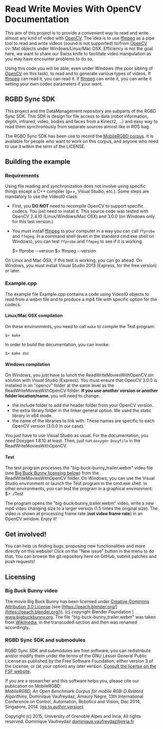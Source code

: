 # Read Write Movies With OpenCV Documentation

This aim of this project is to provide a convenient way to read and write almost any kind of video
with [OpenCV](http://opencv.org/). The idea is to use [ffmpeg](https://www.ffmpeg.org/) as a pipe tool to read and write videos (sound is not supported)
to/from [OpenCV](http://opencv.org/) cv::Mat objects under Windows/Linux/Mac OSX. Efficiency is not the goal here, we want to share
our Swiss knife to facilitate video manipulation as you may have encounter problems to do so.

Using this code you will be able, even under Windows (the poor sibling of [OpenCV](http://opencv.org/) on this task),
to read and to generate various types of videos. If [ffmpeg](https://www.ffmpeg.org/) can read it, you can read it. If 
[ffmpeg](https://www.ffmpeg.org/) can write it, you can write it setting your own codec parameters if your want.

## RGBD Sync SDK

This project and the DataManagement repository are subparts of the RGBD Sync SDK. 
This SDK is design for file access to data (robot information, depth, infrared, video, bodies and faces from a Kinect2, ...) and easy way to read them synchronously
from separate sources almost like in ROS bag. 

The RGBD Sync SDK has been use to record the [MobileRGBD corpus](http://MobileRGBD.inrialpes.fr/). It is available for people who want
to work on this corpus, and anyone who need to use it within the term of the LICENSE.

## Building the example

### Requirements

Using file reading and synchronization does not involve using specific things except a C++ compiler (g++, Visual Studio, etc.).
Some steps are mandatory to use the VideoIO class:
* First, you **DO NOT** need to recompile OpenCV to support specific codecs. You just need to install it. This source code
was tested with OpenCV 2.4.10 (Linux/Windows/Mac OSX) and 3.0.0 (on Windows only for this last version.)
* You must install [ffmpeg](https://www.ffmpeg.org/) to your computer in a way you can call `ffprobe` and `ffmpeg`.
In a command shell (even in the standard cmd.exe shell on Windows), you can test `ffprobe` and `ffmpeg` to see if it is working.

    $> ffprobe --version
    $> ffmpeg --version

On Linux and Mac OSX, if this test is working, you can go ahead. On Windows, you must install Visual Studio 2013 (Express, for the free
version) or later.

### Example.cpp
    
The example file Example.cpp contains a code using VideoIO objects to read from a webm file and to produce a mp4 file
with specific option for the codecs.

#### Linux/Mac OSX compilation

On these environments, you need to call `make` to compile the Test program:

    $> make

In order to build the documentation, you can invoke:

    $> make doc

#### Windows compilation

On Windows, you just have to lunch the ReadWriteMoviesWithOpenCV.sln solution with Visual Studio (Express). You must ensure
that OpenCV 3.0.0 is installed in an "opencv" folder at the same level as the ReadWriteMoviesWithOpenCV folder. **If you use
another version or another folder location/name**, you will need to change:
+ the include folder to add the header folder from your OpenCV version.
+ the extra library folder in the linker general option. We used the static library in x64 mode.
+ the name of the libraries to link with. These names are specific to each OpenCV version (3.0.0 in our case).

You just have to use Visual Studio as usual. For the documentation, you need Doxygen 1.8.10 at least. Then, just run `doxygen Doxyfile`
in the ReadWriteMoviesWithOpenCV.

#### Test

The test program processes the "big-buck-bunny_trailer.webm" video file (see [Big Buck Bunny licensing below](#BigBunnyLicensing)) from
the ReadWriteMoviesWithOpenCV folder. On Windows, you can use the Visual Studio environment or launch the Test program in the cmd.exe shell.
In other environments, you can test the program in a graphical environment:
    $> ./Test

The program opens the "big-buck-bunny_trailer.webm" video, write a new mp4 video changing size to a larger version (1.5 times the original size). The video is
shown at processing frame rate (**not video frame rate**) in an OpenCV window. Enjoy it!

## Get involved!

You can help us finding bugs, proposing new functionalities and more directly on this website! Click on the "New issue" button in the menu to do that.
You can browse the git repository here on GitHub, submit patches and push requests!

## Licensing

### <a name="BigBunnyLicensing"></a>Big Buck Bunny video

The movie Big Buck Bunny has been licensed under [Creative Commons Attribution 3.0 License](http://creativecommons.org/licenses/by/3.0/) (see [https://peach.blender.org/](https://peach.blender.org/)).
(c) copyright Blender Foundation | www.bigbuckbunny.org.
The file "big-buck-bunny_trailer.webm" was taken from [Wikimedia](https://commons.wikimedia.org/wiki/File:Big_Buck_Bunny_Trailer_1080p.ogg), in the transcoded section and then
was renamed accordingly.

### RGBD Sync SDK and submodules

RGBD Sync SDK and submodules are free software; you can redistribute and/or modify them under the terms of the GNU Lesser General Public License as published by the Free Software Foundation; either version 3 of the License, or (at your option) any later version.
[Consult the license on the FSF website](http://www.gnu.org/licenses/lgpl-3.0.txt).

If you are a researcher and this software helps you, please cite our publication on MobileRGBD:  
*MobileRGBD, An Open Benchmark Corpus for mobile RGB-D Related Algorithms*, Dominique Vaufreydaz, Amaury N&egrave;gre,
13th International Conference on Control, Automation, Robotics and Vision, Dec 2014, Singapore, 2014. [(go to author version)](https://hal.inria.fr/hal-01095667)

Copyright (c) 2015, University of Grenoble Alpes and Inria, All rights reserved.
Dominique Vaufreydaz <dominique.vaufreydaz@inria.fr> 